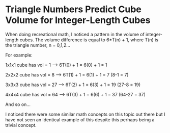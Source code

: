# Triangle Numbers Predict Cube Volume for Integer-Length Cubes

When doing recreational math, I noticed a pattern in the volume of integer-length cubes. The volume difference is equal to 6*T(n) + 1, where T(n) is the triangle number, n = 0,1,2...
<p>
For example:
<p>
1x1x1 cube has vol = 1 --> 6T(0) + 1  = 6(0) + 1  = 1
<p>   
2x2x2 cube has vol  = 8 --> 6T(1) + 1 = 6(1) + 1 = 7  (8-1 = 7)
<p>
3x3x3 cube has vol = 27 --> 6T(2) + 1 = 6(3) + 1 = 19 (27-8 = 19)
<p>
4x4x4 cube has vol = 64 --> 6T(3) + 1 = 6(6) + 1 = 37 (64-27 = 37)
<p>
And so on...
<p>
I noticed there were some similar math concepts on this topic out there but I have not seen an identical example of this despite this perhaps being a trivial concept.

